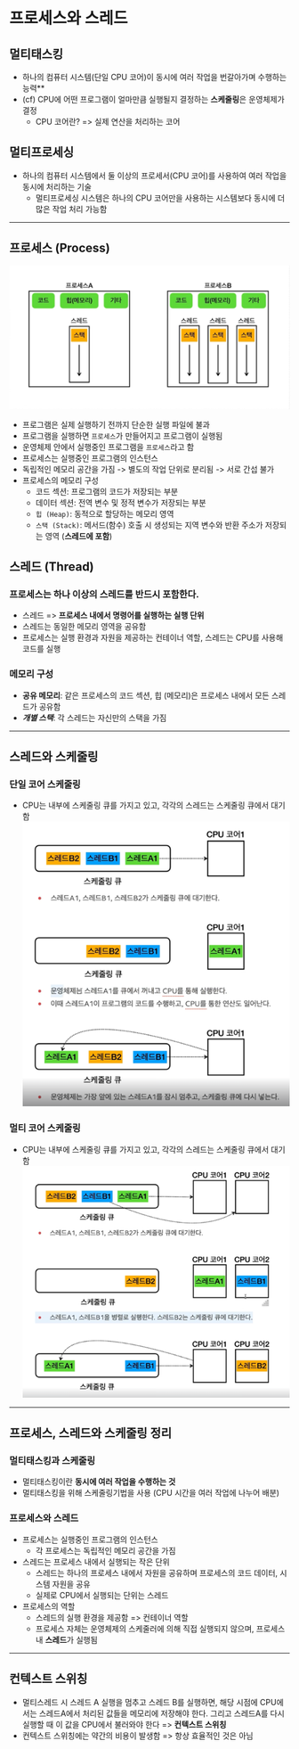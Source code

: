 # 프로세스와 스레드

## 멀티태스킹
* 하나의 컴퓨터 시스템(단일 CPU 코어)이 동시에 여러 작업을 번갈아가며 수행하는 능력**
* (cf) CPU에 어떤 프로그램이 얼마만큼 실행될지 결정하는 **스케줄링**은 운영체제가 결정
  * CPU 코어란? => 실제 연산을 처리하는 코어

## 멀티프로세싱
* 하나의 컴퓨터 시스템에서 둘 이상의 프로세서(CPU 코어)를 사용하여 여러 작업을 동시에 처리하는 기술
  * 멀티프로세싱 시스템은 하나의 CPU 코어만을 사용하는 시스템보다 동시에 더 많은 작업 처리 가능함


---

## 프로세스 (Process)
![img.png](img.png)
* 프로그램은 실제 실행하기 전까지 단순한 실행 파일에 불과
* 프로그램을 실행하면 `프로세스`가 만들어지고 프로그램이 실행됨
* 운영체제 안에서 실행중인 프로그램을 `프로세스`라고 함
* 프로세스는 실행중인 프로그램의 인스턴스
* 독립적인 메모리 공간을 가짐 -> 별도의 작업 단위로 분리됨 -> 서로 간섭 불가
* 프로세스의 메모리 구성
  * 코드 섹션: 프로그램의 코드가 저장되는 부분
  * 데이터 섹션: 전역 변수 및 정적 변수가 저장되는 부분
  * `힙 (Heap)`: 동적으로 할당하는 메모리 영역
  * `스택 (Stack)`: 메서드(함수) 호출 시 생성되는 지역 변수와 반환 주소가 저장되는 영역 (**스레드에 포함**)


## 스레드 (Thread)
### 프로세스는 하나 이상의 스레드를 반드시 포함한다.
* 스레드 => **프로세스 내에서 명령어를 실행하는 실행 단위**
* 스레드는 동일한 메모리 영역을 공유함
* 프로세스는 실행 환경과 자원을 제공하는 컨테이너 역할, 스레드는 CPU를 사용해 코드를 실행

### 메모리 구성
* **공유 메모리**: 같은 프로세스의 코드 섹션, 힙 (메모리)은 프로세스 내에서 모든 스레드가 공유함
* ***개별 스택***: 각 스레드는 자신만의 스택을 가짐

---
## 스레드와 스케줄링

### 단일 코어 스케줄링
* CPU는 내부에 스케줄링 큐를 가지고 있고, 각각의 스레드는 스케줄링 큐에서 대기함
![img_1.png](img_1.png)


### 멀티 코어 스케줄링
* CPU는 내부에 스케줄링 큐를 가지고 있고, 각각의 스레드는 스케줄링 큐에서 대기함
![img_2.png](img_2.png)

---

## 프로세스, 스레드와 스케줄링 정리
### 멀티태스킹과 스케줄링
* 멀티태스킹이란 **동시에 여러 작업을 수행하는 것**
* 멀티태스킹을 위해 스케줄링기법을 사용 (CPU 시간을 여러 작업에 나누어 배분)

### 프로세스와 스레드
* 프로세스는 실행중인 프로그램의 인스턴스
  * 각 프로세스는 독립적인 메모리 공간을 가짐
* 스레드는 프로세스 내에서 실행되는 작은 단위
  * 스레드는 하나의 프로세스 내에서 자원을 공유하며 프로세스의 코드 데이터, 시스템 자원을 공유
  * 실제로 CPU에서 실행되는 단위는 스레드
* 프로세스의 역할
  * 스레드의 실행 환경을 제공함 => 컨테이너 역할
  * 프로세스 자체는 운영체제의 스케줄러에 의해 직접 실행되지 않으며, 프로세스 내 **스레드**가 실행됨

---

## 컨텍스트 스위칭
* 멀티스레드 시 스레드 A 실행을 멈추고 스레드 B를 실행하면, 해당 시점에 CPU에서는 스레드A에서 처리된 값들을 메모리에 저장해야 한다. 그리고 스레드A를 다시 실행할 때 이 값을 CPU에서 불러와야 한다 => **컨텍스트 스위칭**
* 컨텍스트 스위칭에는 약간의 비용이 발생함 => 항상 효율적인 것은 아님







